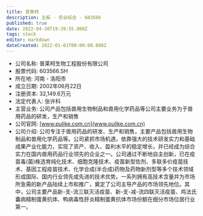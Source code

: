 ```yaml
---
title: 普莱柯
description: 主板 - 农业综合 - 603566
published: true
date: 2022-04-30T19:39:55.000Z
tags: stock
editor: markdown
dateCreated: 2022-01-01T00:00:00.000Z
---
```


- 公司名称: 普莱柯生物工程股份有限公司
- 股票代码: 603566.SH
- 所在地: 河南 - 洛阳市
- 成立日期: 2002年06月22日
- 注册资本: 32,149.6万元
- 法定代表人: 张许科
- 主营业务: 公司产品包括兽用生物制品和兽用化学药品等公司主要业务为于兽用药品的研发，生产和销售
- 公司官网: [www.pulike.com.cn](www.pulike.com.cn)
- 公司介绍: 公司专注于兽用药品的研发、生产和销售，主要产品包括兽用生物制品和兽用化学药品等。公司紧抓市场机遇，依靠强大的技术研发实力和基础成果产业化能力，实现了资产、收入、盈利水平的稳定增长，并已经成为综合实力在国内兽用药品行业领先的企业之一。公司通过不断地自主创新，已在疫苗毒(菌)株选育纯化技术、细胞克隆技术、疫苗新型佐剂、多联多价疫苗技术、基因工程疫苗技术、化学合成(半合成)药物及药物新剂型等多个技术领域形成国际、国内行业领先或先进的技术优势。一系列拥有高技术含量并为市场所急需的新产品陆续上市和推广，奠定了公司主导产品的市场领先地位。其中，公司主要产品新-支-流三联灭活疫苗、新-支-减-流四联灭活疫苗、鸡法氏囊病精制蛋黄抗体、鸭病毒性肝炎精制蛋黄抗体市场份额在细分市场位居行业第一。


